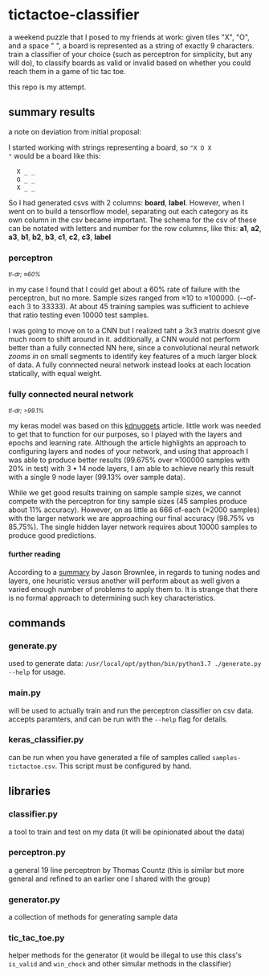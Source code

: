 # tictactoe-classifier

a weekend puzzle that I posed to my friends at work: given tiles "X", "O", and a space " ", a board is represented as a string of exactly 9 characters. train a classifier of your choice (such as perceptron for simplicity, but any will do), to classify boards as valid or invalid based on whether you could reach them in a game of tic tac toe.

this repo is my attempt.

## summary results

a note on deviation from initial proposal:

I started working with strings representing a board, so <code>"X O X "</code> would be a board like this:

<pre>
  <code>X _ _</code>
  <code>O _ _</code>
  <code>X _ _</code>
</pre>

So I had generated csvs with 2 columns: **board**, **label**. However, when I went on to build a tensorflow model, separating out each category as its own column in the csv became important. The schema for the csv of these can be notated with letters and number for the row columns, like this: **a1**, **a2**, **a3**, **b1**, **b2**, **b3**, **c1**, **c2**, **c3**, **label**

### perceptron

<small>_tl-dr; ≈60%_</small>

in my case I found that I could get about a 60% rate of failure with the perceptron, but no more. Sample sizes ranged from ≈10 to ≈100000. (--of-each 3 to 33333). At about 45 training samples was sufficient to achieve that ratio testing even 10000 test samples.

I was going to move on to a CNN but I realized taht a 3x3 matrix doesnt give much room to shift around in it. additionally, a CNN would not perform better than a fully connected NN here, since a convolutional neural network _zooms in_ on small segments to identify key features of a much larger block of data. A fully connnected neural network instead looks at each location statically, with equal weight.

### fully connected neural network

<small>_tl-dr; >99.1%_</small>

my keras model was based on this [kdnuggets](https://www.kdnuggets.com/2017/09/neural-networks-tic-tac-toe-keras.html) article. little work was needed to get that to function for our purposes, so I played with the layers and epochs and learning rate. Although the article highlights an approach to configuring layers and nodes of your network, and using that approach I was able to produce better results (99.675% over ≈100000 samples with 20% in test) with 3 • 14 node layers, I am able to achieve nearly this result with a single 9 node layer (99.13% over sample data).

While we get good results training on sample sample sizes, we cannot compete with the perceptron for tiny sample sizes (45 samples produce about 11% accuracy). However, on as little as 666 of-each (≈2000 samples) with the larger network we are approaching our final accuracy (98.75% vs 85.75%). The single hidden layer network requires about 10000 samples to produce good predictions.

#### further reading

According to a [summary](https://machinelearningmastery.com/how-to-configure-the-number-of-layers-and-nodes-in-a-neural-network/) by Jason Brownlee, in regards to tuning nodes and layers, one heuristic versus another will perform about as well given a varied enough number of problems to apply them to. It is strange that there is no formal approach to determining such key characteristics.

## commands

### generate.py

used to generate data: `/usr/local/opt/python/bin/python3.7 ./generate.py --help` for usage.

### main.py

will be used to actually train and run the perceptron classifier on csv data. accepts paramters, and can be run with the `--help` flag for details.

### keras_classifier.py

can be run when you have generated a file of samples called `samples-tictactoe.csv`. This script must be configured by hand.

## libraries

### classifier.py

a tool to train and test on my data (it will be opinionated about the data)

### perceptron.py

a general 19 line perceptron by Thomas Countz (this is similar but more general and refined to an earlier one I shared with the group)

### generator.py

a collection of methods for generating sample data

### tic_tac_toe.py

helper methods for the generator (it would be illegal to use this class's `is_valid` and `win_check` and other simular methods in the classifier)
